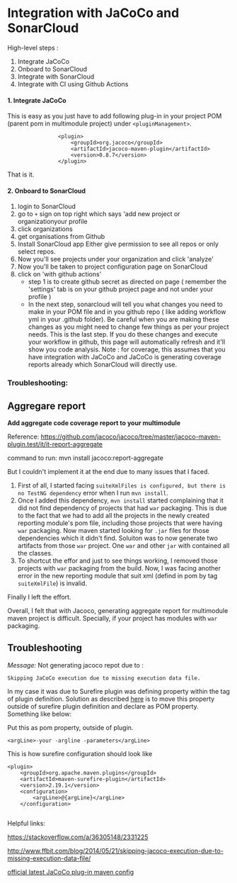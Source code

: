 # Integration with JaCoCo and SonarCloud

High-level steps :
1. Integrate JaCoCo
2. Onboard to SonarCloud
3. Integrate with SonarCloud
4. Integrate with CI using Github Actions

#### 1. Integrate JaCoCo

This is easy as you just have to add following plug-in in your project POM (parent pom in multimodule project) under `<pluginManagement>`.

```
				<plugin>
					<groupId>org.jacoco</groupId>
					<artifactId>jacoco-maven-plugin</artifactId>
					<version>0.8.7</version>
				</plugin>
```

That is it.

#### 2. Onboard to SonarCloud

1. login to SonarCloud
2. go to `+` sign on top right which says 'add new project or organizationyour profile
3. click organizations
4. get organisations from Github
5. Install SonarCloud app
   Either give permission to see all repos or only select repos.
6. Now you'll see projects under your organization and click 'analyze'
7. Now you'll be taken to project configuration page on SonarCloud
8. click on 'with github actions'
   - step 1 is to create github secret as directed on page ( remember the 'settings' tab is on your github project page and not        under your profile )
   - In the next step, sonarcloud will tell you what changes you need to make in your POM file and in you github repo ( like            adding workflow yml in your .github folder). Be careful when you are making these changes as you might need to change few          things as per your project needs. This is the last step. If you do these changes and execute your workflow in github, this        page will automatically refresh and it'll show you code analysis. Note : for coverage, this assumes that you have integration      with JaCoCo and JaCoCo is generating coverage reports already which SonarCloud will directly use.


### Troubleshooting:

## Aggregare report

**Add aggregate code coverage report to your multimodule**

Reference:
https://github.com/jacoco/jacoco/tree/master/jacoco-maven-plugin.test/it/it-report-aggregate

command to run: 
mvn install jacoco:report-aggregate

But I couldn't implement it at the end due to many issues that I faced.
1. First of all, I started facing `suiteXmlFiles is configured, but there is no TestNG dependency` error when I run `mvn install`.
2. Once I added this dependency, `mvn install` started complaining that it did not find dependency of projects that had `war` packaging. This is due to the fact that we had to add all the projects in the newly created reporting module's pom file, including those projects that were having `war` packaging. Now maven started looking for `.jar` files for those dependencies which it didn't find. Soluiton was to now generate two artifacts from those `war` project. One `war` and other `jar` with contained all the classes.
3. To shortcut the effor and just to see things working, I removed those projects with `war` packaging from the build. Now, I was facing another error in the new reporting module that suit xml (defind in pom by tag `suiteXmlFile`) is invalid. 

Finally I left the effort.

Overall, I felt that with Jacoco, generating aggregate report for multimodule maven project is difficult. Specially, if your project has modules with `war` packaging.


## Troubleshooting

*Message:* Not generating jacoco repot due to :

`Skipping JaCoCo execution due to missing execution data file.`

In my case it was due to Surefire plugin was defining <argLine> property within the <configuration> tag of plugin definition.
Solution as described [here](https://github.com/jacoco/jacoco/issues/964) is to move this property outside of surefire plugin
definition and declare as POM property. Something like below:

Put this as pom property, outside of plugin.
```
<argLine>-your -argline -parameters</argLine>	

```
	
This is how surefire configuration should look like
```
<plugin>
	<groupId>org.apache.maven.plugins</groupId>
	<artifactId>maven-surefire-plugin</artifactId>
	<version>2.19.1</version>
	<configuration>
		<argLine>@{argLine}</argLine>
	</configuration>
	
```

Helpful links:

https://stackoverflow.com/a/36305148/2331225

http://www.ffbit.com/blog/2014/05/21/skipping-jacoco-execution-due-to-missing-execution-data-file/

[official latest JaCoCo plug-in maven config](https://www.eclemma.org/jacoco/trunk/doc/examples/build/pom.xml)
